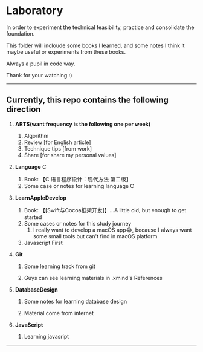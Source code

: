 # Laboratory

In order to experiment the technical feasibility, practice and consolidate the foundation.

This folder will incloude some books I learned, and some notes I think it maybe useful or experiments from these books.

Always a pupil in code way.

Thank for your watching :)


---



## Currently, this repo contains the following direction

1. **ARTS(want frequency is the following one per week)**
   1. Algorithm
   2. Review [for English article]
   3. Technique tips [from work]
   4. Share [for share my personal values]
   
2. **Language** C
   1. Book: 【C 语言程序设计：现代方法 第二版】
   2. Some case or notes for learning language C
   
3. **LearnAppleDevelop**
   1. Book: 【[Swift与Cocoa框架开发]】...A little old, but enough to get started
   2. Some cases or notes for this study journey
      1. I really want to develop a macOS app😂, because I always want some small tools but can't find in macOS platform
   3. Javascript First
4. **Git**
   1. Some learning track from git

   2. Guys can see learning materials in .xmind's References

5. **DatabaseDesign**
   1. Some notes for learning database design

   2. Material come from internet

6. **JavaScript**
   1. Learning javasript

---


